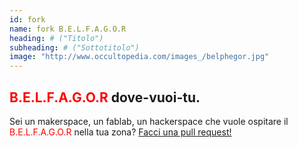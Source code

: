 ```yaml
---
id: fork
name: fork B.E.L.F.A.G.O.R
heading: # ("Titolo")
subheading: # ("Sottotitolo")
image: "http://www.occultopedia.com/images_/belphegor.jpg"
---
```



## <font color="red"> B.E.L.F.A.G.O.R </font> dove-vuoi-tu. 

Sei un makerspace, un fablab, un hackerspace che vuole ospitare il <font color="red"> B.E.L.F.A.G.O.R </font> nella tua zona? [Facci una pull request!](https://github.com/FablabTorino/belfagor/pulls)
